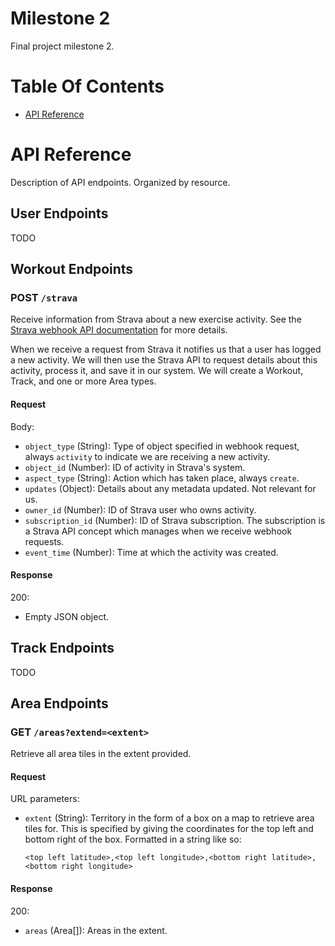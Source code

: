 # Milestone 2
Final project milestone 2.

# Table Of Contents
- [API Reference](#api-reference)

# API Reference
Description of API endpoints. Organized by resource.

## User Endpoints
TODO

## Workout Endpoints
### POST `/strava`
Receive information from Strava about a new exercise activity. See the
[Strava webhook API documentation](https://developers.strava.com/docs/webhooks/)
for more details.

When we receive a request from Strava it notifies us that a user has logged a 
new activity. We will then use the Strava API to request details about this
activity, process it, and save it in our system. We will create a Workout, 
Track, and one or more Area types.

#### Request
Body:

- `object_type` (String): Type of object specified in webhook request, always
  `activity` to indicate we are receiving a new activity.
- `object_id` (Number): ID of activity in Strava's system.
- `aspect_type` (String): Action which has taken place, always `create`.
- `updates` (Object): Details about any metadata updated. Not relevant for us.
- `owner_id` (Number): ID of Strava user who owns activity.
- `subscription_id` (Number): ID of Strava subscription. The subscription is 
  a Strava API concept which manages when we receive webhook requests.
- `event_time` (Number): Time at which the activity was created.

#### Response
200:

- Empty JSON object.

## Track Endpoints
TODO

## Area Endpoints
### GET `/areas?extend=<extent>`
Retrieve all area tiles in the extent provided.

#### Request
URL parameters:

- `extent` (String): Territory in the form of a box on a map to retrieve area 
  tiles for. This is specified by giving the coordinates for the top left and 
  bottom right of the box. Formatted in a string like so:
  ```
  <top left latitude>,<top left longitude>,<bottom right latitude>,<bottom right longitude>
  ```

#### Response
200:

- `areas` (Area[]): Areas in the extent.
